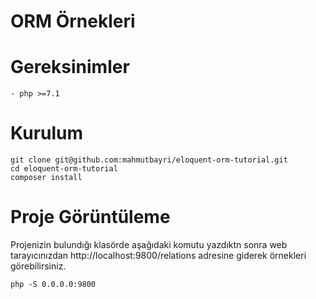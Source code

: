 # ORM Örnekleri

# Gereksinimler
    - php >=7.1

# Kurulum

    git clone git@github.com:mahmutbayri/eloquent-orm-tutorial.git
    cd eloquent-orm-tutorial
    composer install
    
# Proje Görüntüleme

Projenizin bulundığı klasörde aşağıdaki komutu yazdıktn sonra web tarayıcınızdan http://localhost:9800/relations adresine giderek örnekleri görebilirsiniz.  

    php -S 0.0.0.0:9800
    
    

